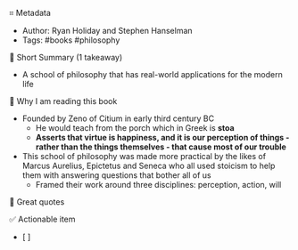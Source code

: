 ⌗ Metadata
- Author: Ryan Holiday and Stephen Hanselman
- Tags: #books #philosophy 

📖 Short Summary (1 takeaway)
- A school of philosophy that has real-world applications for the modern life

🧐 Why I am reading this book
- Founded by Zeno of Citium in early third century BC
    - He would teach from the porch which in Greek is __stoa__
    - **Asserts that virtue is happiness, and it is our perception of things - rather than the things themselves - that cause most of our trouble**
- This school of philosophy was made more practical by the likes of Marcus Aurelius, Epictetus and Seneca who all used stoicism to help them with answering questions that bother all of us
    - Framed their work around three disciplines: perception, action, will

🙊 Great quotes
>

✅ Actionable item
- [ ]